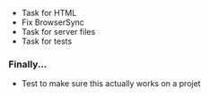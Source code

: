 - Task for HTML
- Fix BrowserSync
- Task for server files
- Task for tests

### Finally...
- Test to make sure this actually works on a projet
